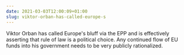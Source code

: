 ```yaml
---
date: 2021-03-03T12:00:09+01:00
slug: viktor-orban-has-called-europe-s
---
```

Viktor Orban has called Europe's bluff via the EPP and is effectively asserting that rule of law is a political choice. Any continued flow of EU funds into his government needs to be very publicly rationalized.


